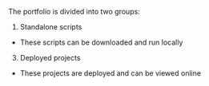 The portfolio is divided into two groups: 
1. Standalone scripts
  - These scripts can be downloaded and run locally

3. Deployed projects
  - These projects are deployed and can be viewed online
